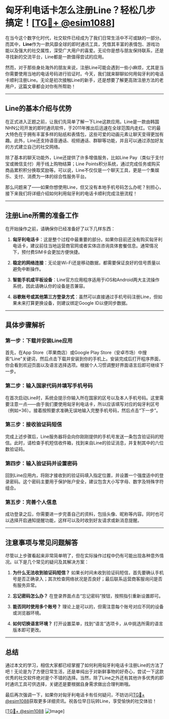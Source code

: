 # 匈牙利电话卡怎么注册Line？轻松几步搞定！[[TG💪+ @esim1088](https://t.me/s/esim1088)]

在当今这个数字化时代，社交软件已经成为了我们日常生活中不可或缺的一部分。而其中，**Line**作为一款风靡全球的即时通讯工具，凭借其丰富的表情包、游戏功能以及强大的社交属性，深受广大用户的喜爱。无论你是想与朋友保持联系，还是寻找新的交流平台，Line都是一款值得尝试的应用。

然而，对于那些身处海外的朋友来说，注册Line可能会遇到一些小麻烦，尤其是当你需要使用当地的电话号码进行验证时。今天，我们就来聊聊如何用匈牙利的电话卡顺利注册Line。无论是初次接触Line的新手，还是想要了解更高效注册方法的老用户，这篇文章都会对你有所帮助！

---

## Line的基本介绍与优势

在正式进入正题之前，让我们先简单了解一下Line这款应用。Line是一款由韩国NHN公司开发的即时通讯软件，于2011年推出后迅速在全球范围内走红。它的最大特色在于拥有丰富多样的贴纸和表情包，这些可爱的动画元素让聊天变得更加有趣。此外，Line还支持语音通话、视频通话、群聊等功能，并且可以通过添加好友的方式建立自己的社交网络。

除了基本的聊天功能外，Line还提供了许多增值服务，比如Line Pay（类似于支付宝或微信支付）用于线上购物结算；Line Points积分系统，通过完成任务或购买商品累积积分换取奖励等。可以说，Line不仅仅是一个聊天工具，更是一个集娱乐、支付、消费为一体的综合性服务平台。

那么问题来了——如果你想使用Line，但又没有本地手机号码怎么办呢？别担心，接下来我们将详细介绍如何利用匈牙利的电话卡顺利完成注册流程！

---

## 注册Line所需的准备工作

在开始操作之前，请确保你已经准备好了以下几样东西：

1. **匈牙利电话卡**：这是整个过程中最重要的部分。如果你目前还没有购买匈牙利电话卡，建议前往当地运营商官网或者实体店咨询具体套餐信息。通常情况下，预付费SIM卡会更加方便快捷。
   
2. **稳定的网络连接**：无论是Wi-Fi还是移动数据，都需要保证良好的信号质量以避免中断操作。

3. **智能手机或平板设备**：Line官方应用程序适用于iOS和Android两大主流操作系统，因此请确认你的设备是否兼容。

4. **谷歌账号或其他第三方登录方式**：虽然可以直接通过手机号码注册Line，但如果未来打算更换设备，则建议绑定Google ID以便同步数据。

---

## 具体步骤解析

### 第一步：下载并安装Line应用
首先，在App Store（苹果商店）或Google Play Store（安卓市场）中搜索“Line”关键词，然后点击下载并安装到你的手机上。安装完成后打开程序界面，你会看到欢迎页面以及语言选择选项。根据个人习惯调整好界面语言后即可继续下一步。

### 第二步：输入国家代码并填写手机号码
在首次启动Line时，系统会提示你输入所在国家的区号以及本人手机号码。这里需要注意一点——由于我们要使用匈牙利电话卡，所以应该填写对应的匈牙利区号（例如+36）。接着按照要求准确无误地输入完整手机号码，然后点击“下一步”。

### 第三步：接收验证码短信
完成上述步骤后，Line服务器将会向你刚刚提供的手机号发送一条包含验证码的短信。此时，请检查手机短信收件箱，找到来自Line的验证消息，并复制其中的六位数验证码。

### 第四步：输入验证码并设置密码
回到Line应用内，将刚才接收到的验证码填入指定位置，并设置一个强度适中的登录密码。这个密码主要用于保护账户安全，建议包含大小写字母、数字及特殊字符组合。

### 第五步：完善个人信息
成功登录之后，你需要进一步完善自己的资料，包括头像、昵称等内容。同时也可以选择开启通知提醒功能，这样可以及时收到好友请求或新消息提醒。

---

## 注意事项与常见问题解答

尽管以上步骤看起来非常简单明了，但在实际操作过程中仍有可能出现各种意外情况。以下是几个常见的疑问及其解决方案：

1. **为什么无法收到验证码短信？**
   如果长时间未收到验证码短信，首先要确认手机号是否正确录入；其次检查网络状况是否良好；最后联系运营商客服询问是否有服务异常。

2. **忘记密码怎么办？**
   在登录界面点击“忘记密码”按钮，按照指引重新设置即可。

3. **能否同时使用多个账号？**
   理论上是可以的，但需注意每个账号对应不同的设备或浏览器环境。

4. **如何切换语言环境？**
   打开设置菜单，找到“语言”选项卡，从中挑选所需的语言版本即可更改。

---

## 总结

通过本文的学习，相信大家都已经掌握了如何利用匈牙利电话卡注册Line的方法了吧！无论是为了方便日常生活，还是单纯出于对新鲜事物的好奇心，尝试一下这款优秀的社交软件绝对是个不错的选择。当然，除了Line之外还有其他许多优秀的即时通讯工具可供选择，关键还是要根据自身需求做出合理判断哦。

最后再次强调一下，如果你对匈牙利电话卡有任何疑问，不妨访问[TG💪+ @esim1088](https://t.me/s/esim1088)获取更多详细资讯。祝各位早日玩转Line，享受愉快的社交体验！

[[TG💪+ @esim1088](https://t.me/s/esim1088) ![Image](https://i.postimg.cc/4NQfJmqS/Snipaste-2025-05-13-00-14-12.png)]